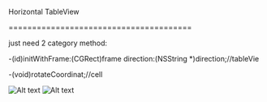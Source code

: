 Horizontal TableView

=======================================


just need 2 category method:


  -(id)initWithFrame:(CGRect)frame direction:(NSString *)direction;//tableVie
  
  

  -(void)rotateCoordinat;//cell



![Alt text](https://raw.github.com/rotoava/HorizontalTableView/master/iOS%20Simulator%20Screen%20shot%202013-12-12%20%E4%B8%8B%E5%8D%881.53.41.png)
![Alt text](https://raw.github.com/rotoava/HorizontalTableView/master/iOS%20Simulator%20Screen%20shot%202013-12-12%20%E4%B8%8B%E5%8D%881.54.05.png)
